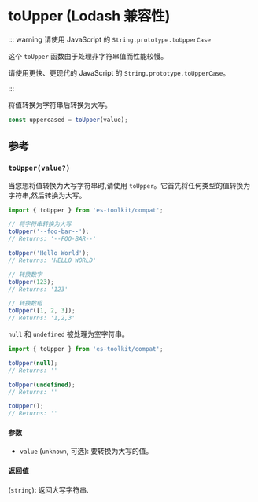 # toUpper (Lodash 兼容性)

::: warning 请使用 JavaScript 的 `String.prototype.toUpperCase`

这个 `toUpper` 函数由于处理非字符串值而性能较慢。

请使用更快、更现代的 JavaScript 的 `String.prototype.toUpperCase`。

:::

将值转换为字符串后转换为大写。

```typescript
const uppercased = toUpper(value);
```

## 参考

### `toUpper(value?)`

当您想将值转换为大写字符串时,请使用 `toUpper`。它首先将任何类型的值转换为字符串,然后转换为大写。

```typescript
import { toUpper } from 'es-toolkit/compat';

// 将字符串转换为大写
toUpper('--foo-bar--');
// Returns: '--FOO-BAR--'

toUpper('Hello World');
// Returns: 'HELLO WORLD'

// 转换数字
toUpper(123);
// Returns: '123'

// 转换数组
toUpper([1, 2, 3]);
// Returns: '1,2,3'
```

`null` 和 `undefined` 被处理为空字符串。

```typescript
import { toUpper } from 'es-toolkit/compat';

toUpper(null);
// Returns: ''

toUpper(undefined);
// Returns: ''

toUpper();
// Returns: ''
```

#### 参数

- `value` (`unknown`, 可选): 要转换为大写的值。

#### 返回值

(`string`): 返回大写字符串.
